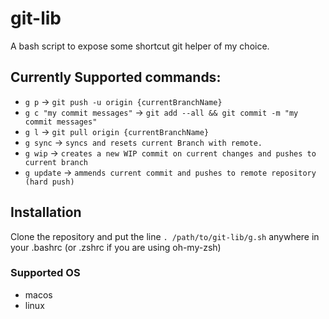 # git-lib
A bash script to expose some shortcut git helper of my choice.

## Currently Supported commands:
 - `g p` -> `git push -u origin {currentBranchName}`
 - `g c "my commit messages"` -> `git add --all && git commit -m "my commit messages"`
 - `g l` -> `git pull origin {currentBranchName}`
 - `g sync` -> `syncs and resets current Branch with remote.`
 - `g wip` -> `creates a new WIP commit on current changes and pushes to current branch`
 - `g update` -> `ammends current commit and pushes to remote repository (hard push)`
 
 ## Installation
Clone the repository and put the line `. /path/to/git-lib/g.sh` anywhere in your .bashrc (or .zshrc if you are using oh-my-zsh)

### Supported OS
- macos
- linux
